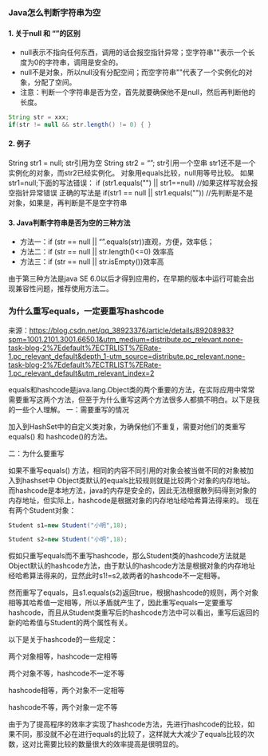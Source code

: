 ### Java怎么判断字符串为空

#### 1. 关于null 和 “”的区别

- null表示不指向任何东西，调用的话会报空指针异常；空字符串""表示一个长度为0的字符串，调用是安全的。
- null不是对象，所以null没有分配空间；而空字符串""代表了一个实例化的对象，分配了空间。
- 注意：判断一个字符串是否为空，首先就要确保他不是null，然后再判断他的长度。

```java
String str = xxx;
if(str != null && str.length() != 0) { }
```

#### 2. 例子

String str1 = null;  str引用为空
String str2 = “”;  str引用一个空串
str1还不是一个实例化的对象，而str2已经实例化。
对象用equals比较，null用等号比较。
如果str1=null;下面的写法错误：
if (str1.equals("") || str1==null) //如果这样写就会报空指针异常错误
正确的写法是
if(str1 == null || str1.equals("")) //先判断是不是对象，如果是，再判断是不是空字符串



#### 3. Java判断字符串是否为空的三种方法

- 方法一：if (str == null || “”.equals(str))直观，方便，效率低；
- 方法二：if (str == null || str.length()<=0) 效率高
- 方法三：if (str == null || str.isEmpty())效率高

由于第三种方法是java SE 6.0以后才得到应用的，在早期的版本中运行可能会出现兼容性问题，推荐使用方法二。



### 为什么重写equals，一定要重写hashcode

来源：https://blog.csdn.net/qq_38923376/article/details/89208983?spm=1001.2101.3001.6650.1&utm_medium=distribute.pc_relevant.none-task-blog-2%7Edefault%7ECTRLIST%7ERate-1.pc_relevant_default&depth_1-utm_source=distribute.pc_relevant.none-task-blog-2%7Edefault%7ECTRLIST%7ERate-1.pc_relevant_default&utm_relevant_index=2



equals和hashcode是java.lang.Object类的两个重要的方法，在实际应用中常常需要重写这两个方法，但至于为什么重写这两个方法很多人都搞不明白。以下是我的一些个人理解。
一：需要重写的情况

加入到HashSet中的自定义类对象，为确保他们不重复，需要对他们的类重写equals() 和 hashcode()的方法。

二：为什么要重写

如果不重写equals() 方法，相同的内容不同引用的对象会被当做不同的对象被加入到hashset中
Object类默认的equals比较规则就是比较两个对象的内存地址。而hashcode是本地方法，java的内存是安全的，因此无法根据散列码得到对象的内存地址，但实际上，hashcode是根据对象的内存地址经哈希算法得来的。
现在有两个Student对象：

```java
Student s1=new Student("小明",18);

Student s2=new Student("小明",18);
```


假如只重写equals而不重写hashcode，那么Student类的hashcode方法就是Object默认的hashcode方法，由于默认的hashcode方法是根据对象的内存地址经哈希算法得来的，显然此时s1!=s2,故两者的hashcode不一定相等。

然而重写了equals，且s1.equals(s2)返回true，根据hashcode的规则，两个对象相等其哈希值一定相等，所以矛盾就产生了，因此重写equals一定要重写hashcode，而且从Student类重写后的hashcode方法中可以看出，重写后返回的新的哈希值与Student的两个属性有关。

以下是关于hashcode的一些规定：

两个对象相等，hashcode一定相等

两个对象不等，hashcode不一定不等

hashcode相等，两个对象不一定相等

hashcode不等，两个对象一定不等

由于为了提高程序的效率才实现了hashcode方法，先进行hashcode的比较，如果不同，那没就不必在进行equals的比较了，这样就大大减少了equals比较的次数，这对比需要比较的数量很大的效率提高是很明显的。







